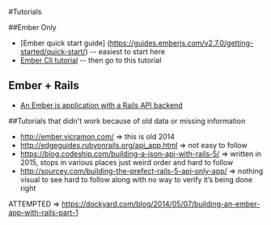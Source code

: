 #Tutorials

##Ember Only
* [Ember quick start guide] (https://guides.emberjs.com/v2.7.0/getting-started/quick-start/)
    -- easiest to start here
* [Ember Cli tutorial](https://guides.emberjs.com/v2.7.0/tutorial/ember-cli/)
    -- then go to this tutorial

## Ember + Rails
* [An Ember.js application with a Rails API backend](http://9elements.com/io/index.php/an-ember-js-application-with-a-rails-api-backend/)


##Tutorials that didn't work because of old data or missing information
* http://ember.vicramon.com/ => this is old 2014
* http://edgeguides.rubyonrails.org/api_app.html => not easy to follow
* https://blog.codeship.com/building-a-json-api-with-rails-5/ => written in 2015, stops in various places just weird order and hard to follow
* http://sourcey.com/building-the-prefect-rails-5-api-only-app/ => nothing visual to see hard to follow along with no way to verify it’s being done right 

ATTEMPTED => https://dockyard.com/blog/2014/05/07/building-an-ember-app-with-rails-part-1

